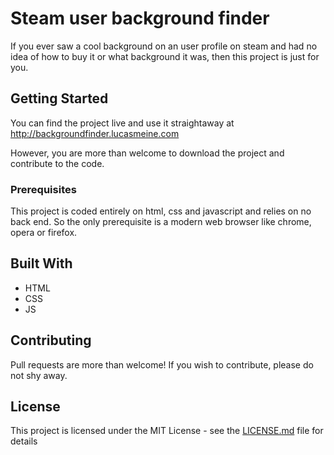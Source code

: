 # Steam user background finder

If you ever saw a cool background on an user profile on steam and had no idea of how to buy it or what background it was, then this project is just for you.

## Getting Started

You can find the project live and use it straightaway at http://backgroundfinder.lucasmeine.com

However, you are more than welcome to download the project and contribute to the code.

### Prerequisites

This project is coded entirely on html, css and javascript and relies on no back end. So the only prerequisite is a modern web browser like chrome, opera or firefox.

## Built With

* HTML
* CSS
* JS

## Contributing

Pull requests are more than welcome! If you wish to contribute, please do not shy away.

## License

This project is licensed under the MIT License - see the [LICENSE.md](LICENSE.md) file for details

